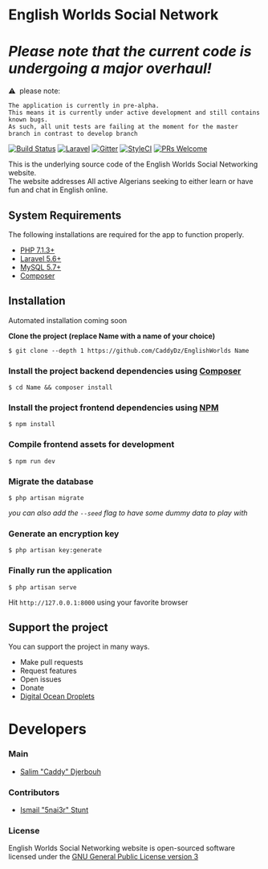 # English Worlds Social Network
# *Please note that the current code is undergoing a **major** overhaul!*  
&#x26A0;&nbsp; please note:
```
The application is currently in pre-alpha.
This means it is currently under active development and still contains known bugs.
As such, all unit tests are failing at the moment for the master branch in contrast to develop branch
```
[![Build Status](https://travis-ci.org/CaddyDz/EnglishWorlds.svg?branch=develop)](https://travis-ci.org/CaddyDz/EnglishWorlds)
[![Laravel](https://img.shields.io/badge/Powered%20by-Laravel%20Framework-red.svg)](https://laravel.com/)
[![Gitter](https://img.shields.io/gitter/room/EnglishDz/Lobby.svg?style=flat-square)](https://gitter.im/EnglishDz/Lobby)
[![StyleCI](https://github.styleci.io/repos/69740118/shield?branch=develop)](https://github.styleci.io/repos/69740118)
[![PRs Welcome](https://img.shields.io/badge/PRs-welcome-brightgreen.svg?style=flat-square)](http://makeapullrequest.com)

This is the underlying source code of the English Worlds Social Networking website.  
The website addresses All active Algerians seeking to either learn or have fun and chat in English online.

## System Requirements

The following installations are required for the app to function properly.

* [PHP 7.1.3+](http://php.net/manual/en/install.php)
* [Laravel 5.6+](https://laravel.com/docs/5.6#installation)
* [MySQL 5.7+](https://dev.mysql.com/doc/refman/5.7/en/installing.html)
* [Composer](https://getcomposer.org/doc/00-intro.md)

## Installation

Automated installation coming soon

**Clone the project (replace Name with a name of your choice)**

``` shell
$ git clone --depth 1 https://github.com/CaddyDz/EnglishWorlds Name
```

### Install the project backend dependencies using [Composer](https://getcomposer.org/)

``` shell
$ cd Name && composer install
```

### Install the project frontend dependencies using [NPM](https://www.npmjs.com/)

``` shell
$ npm install
```

### Compile frontend assets for development

``` shell
$ npm run dev
```

### Migrate the database

``` shell
$ php artisan migrate
```
*you can also add the `--seed` flag to have some dummy data to play with*

### Generate an encryption key

``` shell
$ php artisan key:generate
```

### Finally run the application

``` shell
$ php artisan serve
```

Hit ``http://127.0.0.1:8000`` using your favorite browser

## Support the project
You can support the project in many ways.
- Make pull requests
- Request features
- Open issues
- Donate
- [Digital Ocean Droplets](https://m.do.co/c/1d3a577130a4)

# Developers
### Main
- [Salim "Caddy" Djerbouh](https://github.com/CaddyDz/)

### Contributors
- [Ismail "5nai3r" Stunt](https://github.com/5nai3r)

### License

English Worlds Social Networking website is open-sourced software licensed under the [GNU General Public License version 3](https://opensource.org/licenses/GPL-3.0)

